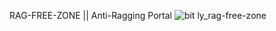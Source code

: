 RAG-FREE-ZONE || Anti-Ragging Portal
![bit ly_rag-free-zone](https://github.com/DEV-BRITI/RAG-FREE-ZONE/assets/115391612/e0f65d44-6f34-4031-b1f4-518c98f859e3)
